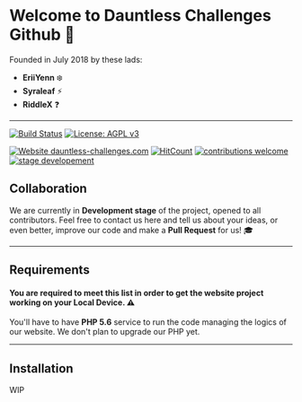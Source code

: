 # Welcome to **Dauntless Challenges Github** :star2:

Founded in July 2018 by these lads:
- **EriiYenn** :snowflake:
- **Syraleaf** :zap:
- **RiddleX** :question:

-----

[![Build Status](https://travis-ci.com/EriiYenn/challenges-web.svg?branch=master)](https://travis-ci.com/EriiYenn/challenges-web) [![License: AGPL v3](https://img.shields.io/badge/License-AGPL%20v3-blue.svg)](https://github.com/Dauntless-Challenges/challenges-web/blob/master/LICENSE.md) 

[![Website dauntless-challenges.com](https://img.shields.io/website-up-down-green-red/https/dauntless-challenges.com.svg)](https://dauntless-challenges.com) [![HitCount](http://hits.dwyl.io/Dauntless_Challenges/challenges-web.svg)](http://hits.dwyl.io/Dauntless_Challenges/challenges-web) [![contributions welcome](https://img.shields.io/badge/contributions-welcome-%233399ff.svg)](https://github.com/Dauntless-Challenges/challenges-web/issues) [![stage developement](https://img.shields.io/badge/stage-development-%239933ff.svg)](https://github.com/Dauntless-Challenges/challenges-web/commits/master)



## Collaboration

We are currently in **Development stage** of the project, opened to all contributors. Feel free to contact us here and tell us about your ideas, or even better, improve our code and make a **Pull Request** for us! :mortar_board:

-----

## Requirements

#### You are required to meet this list in order to get the website project working on your Local Device. :warning:

You'll have to have **PHP 5.6** service to run the code managing the logics of our website. We don't plan to upgrade our PHP yet.

-----

## Installation

WIP
